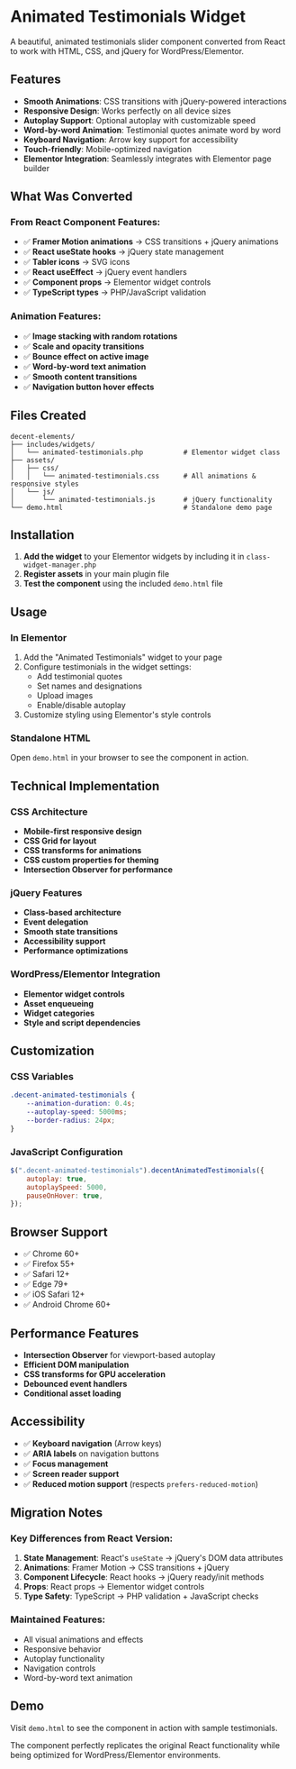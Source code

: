 # Animated Testimonials Widget

A beautiful, animated testimonials slider component converted from React to work with HTML, CSS, and jQuery for WordPress/Elementor.

## Features

-   **Smooth Animations**: CSS transitions with jQuery-powered interactions
-   **Responsive Design**: Works perfectly on all device sizes
-   **Autoplay Support**: Optional autoplay with customizable speed
-   **Word-by-word Animation**: Testimonial quotes animate word by word
-   **Keyboard Navigation**: Arrow key support for accessibility
-   **Touch-friendly**: Mobile-optimized navigation
-   **Elementor Integration**: Seamlessly integrates with Elementor page builder

## What Was Converted

### From React Component Features:

-   ✅ **Framer Motion animations** → CSS transitions + jQuery animations
-   ✅ **React useState hooks** → jQuery state management
-   ✅ **Tabler icons** → SVG icons
-   ✅ **React useEffect** → jQuery event handlers
-   ✅ **Component props** → Elementor widget controls
-   ✅ **TypeScript types** → PHP/JavaScript validation

### Animation Features:

-   ✅ **Image stacking with random rotations**
-   ✅ **Scale and opacity transitions**
-   ✅ **Bounce effect on active image**
-   ✅ **Word-by-word text animation**
-   ✅ **Smooth content transitions**
-   ✅ **Navigation button hover effects**

## Files Created

```
decent-elements/
├── includes/widgets/
│   └── animated-testimonials.php          # Elementor widget class
├── assets/
│   ├── css/
│   │   └── animated-testimonials.css      # All animations & responsive styles
│   └── js/
│       └── animated-testimonials.js       # jQuery functionality
└── demo.html                              # Standalone demo page
```

## Installation

1. **Add the widget** to your Elementor widgets by including it in `class-widget-manager.php`
2. **Register assets** in your main plugin file
3. **Test the component** using the included `demo.html` file

## Usage

### In Elementor

1. Add the "Animated Testimonials" widget to your page
2. Configure testimonials in the widget settings:
    - Add testimonial quotes
    - Set names and designations
    - Upload images
    - Enable/disable autoplay
3. Customize styling using Elementor's style controls

### Standalone HTML

Open `demo.html` in your browser to see the component in action.

## Technical Implementation

### CSS Architecture

-   **Mobile-first responsive design**
-   **CSS Grid for layout**
-   **CSS transforms for animations**
-   **CSS custom properties for theming**
-   **Intersection Observer for performance**

### jQuery Features

-   **Class-based architecture**
-   **Event delegation**
-   **Smooth state transitions**
-   **Accessibility support**
-   **Performance optimizations**

### WordPress/Elementor Integration

-   **Elementor widget controls**
-   **Asset enqueueing**
-   **Widget categories**
-   **Style and script dependencies**

## Customization

### CSS Variables

```css
.decent-animated-testimonials {
	--animation-duration: 0.4s;
	--autoplay-speed: 5000ms;
	--border-radius: 24px;
}
```

### JavaScript Configuration

```javascript
$(".decent-animated-testimonials").decentAnimatedTestimonials({
	autoplay: true,
	autoplaySpeed: 5000,
	pauseOnHover: true,
});
```

## Browser Support

-   ✅ Chrome 60+
-   ✅ Firefox 55+
-   ✅ Safari 12+
-   ✅ Edge 79+
-   ✅ iOS Safari 12+
-   ✅ Android Chrome 60+

## Performance Features

-   **Intersection Observer** for viewport-based autoplay
-   **Efficient DOM manipulation**
-   **CSS transforms for GPU acceleration**
-   **Debounced event handlers**
-   **Conditional asset loading**

## Accessibility

-   ✅ **Keyboard navigation** (Arrow keys)
-   ✅ **ARIA labels** on navigation buttons
-   ✅ **Focus management**
-   ✅ **Screen reader support**
-   ✅ **Reduced motion support** (respects `prefers-reduced-motion`)

## Migration Notes

### Key Differences from React Version:

1. **State Management**: React's `useState` → jQuery's DOM data attributes
2. **Animations**: Framer Motion → CSS transitions + jQuery
3. **Component Lifecycle**: React hooks → jQuery ready/init methods
4. **Props**: React props → Elementor widget controls
5. **Type Safety**: TypeScript → PHP validation + JavaScript checks

### Maintained Features:

-   All visual animations and effects
-   Responsive behavior
-   Autoplay functionality
-   Navigation controls
-   Word-by-word text animation

## Demo

Visit `demo.html` to see the component in action with sample testimonials.

The component perfectly replicates the original React functionality while being optimized for WordPress/Elementor environments.
